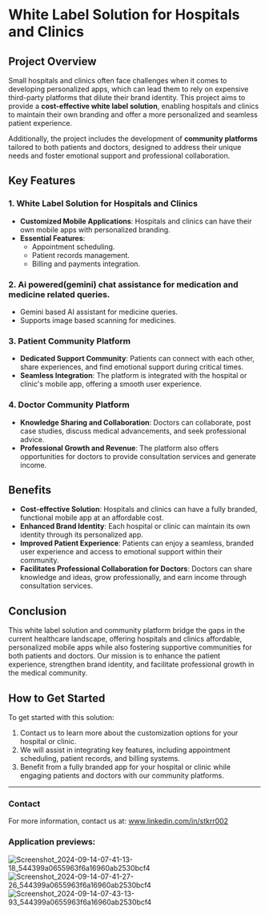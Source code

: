# White Label Solution for Hospitals and Clinics

## Project Overview

Small hospitals and clinics often face challenges when it comes to developing personalized apps, which can lead them to rely on expensive third-party platforms that dilute their brand identity. This project aims to provide a **cost-effective white label solution**, enabling hospitals and clinics to maintain their own branding and offer a more personalized and seamless patient experience. 

Additionally, the project includes the development of **community platforms** tailored to both patients and doctors, designed to address their unique needs and foster emotional support and professional collaboration.

## Key Features

### 1. White Label Solution for Hospitals and Clinics
- **Customized Mobile Applications**: Hospitals and clinics can have their own mobile apps with personalized branding.
- **Essential Features**:
  - Appointment scheduling.
  - Patient records management.
  - Billing and payments integration.

### 2. Ai powered(gemini) chat assistance for medication and medicine related queries.
   - Gemini based AI assistant for medicine queries.
   - Supports image based scanning for medicines.
  
### 3. Patient Community Platform
- **Dedicated Support Community**: Patients can connect with each other, share experiences, and find emotional support during critical times.
- **Seamless Integration**: The platform is integrated with the hospital or clinic's mobile app, offering a smooth user experience.

### 4. Doctor Community Platform
- **Knowledge Sharing and Collaboration**: Doctors can collaborate, post case studies, discuss medical advancements, and seek professional advice.
- **Professional Growth and Revenue**: The platform also offers opportunities for doctors to provide consultation services and generate income.

## Benefits

- **Cost-effective Solution**: Hospitals and clinics can have a fully branded, functional mobile app at an affordable cost.
- **Enhanced Brand Identity**: Each hospital or clinic can maintain its own identity through its personalized app.
- **Improved Patient Experience**: Patients can enjoy a seamless, branded user experience and access to emotional support within their community.
- **Facilitates Professional Collaboration for Doctors**: Doctors can share knowledge and ideas, grow professionally, and earn income through consultation services.
  
## Conclusion

This white label solution and community platform bridge the gaps in the current healthcare landscape, offering hospitals and clinics affordable, personalized mobile apps while also fostering supportive communities for both patients and doctors. Our mission is to enhance the patient experience, strengthen brand identity, and facilitate professional growth in the medical community.

## How to Get Started

To get started with this solution:

1. Contact us to learn more about the customization options for your hospital or clinic.
2. We will assist in integrating key features, including appointment scheduling, patient records, and billing systems.
3. Benefit from a fully branded app for your hospital or clinic while engaging patients and doctors with our community platforms.

---

### Contact
For more information, contact us at: www.linkedin.com/in/stkrr002

### Application previews:
![Screenshot_2024-09-14-07-41-13-18_544399a0655963f6a16960ab2530bcf4](https://github.com/user-attachments/assets/69bcb88a-bf4c-4833-aa83-909191898335) ![Screenshot_2024-09-14-07-41-27-26_544399a0655963f6a16960ab2530bcf4](https://github.com/user-attachments/assets/c584d463-502a-4afc-9562-52c06024429c)  ![Screenshot_2024-09-14-07-43-13-93_544399a0655963f6a16960ab2530bcf4](https://github.com/user-attachments/assets/61b1eeab-cc59-4466-a265-b6879d863d59)



